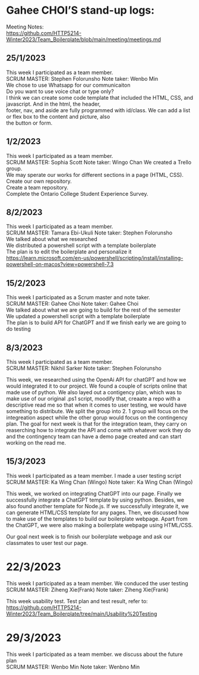 # Gahee CHOI’S stand-up logs:

Meeting Notes:</br>
https://github.com/HTTP5214-Winter2023/Team_Boilerplate/blob/main/meeting/meetings.md</br>
## 25/1/2023
This week I participated as a team member.</br>
SCRUM MASTER: Stephen Folorunsho Note taker: Wenbo Min</br>
We chose to use Whatsapp for our communicaiton</br>
Do you want to use voice chat or type only?</br>
I think we can create some code template that included the HTML, CSS, and javascript. And in the html, the header, </br>
footer, nav, and aside are fully programmed with id/class. We can add a list or flex box to the content and picture, also </br>
the button or form.</br>

## 1/2/2023
This week I participated as a team member.</br>
SCRUM MASTER: Sophia Scott Note taker: Wingo Chan We created a Trello group.</br>
We may sperate our works for different sections in a page (HTML, CSS).</br>
Create our own repository.</br>
Create a team repository.</br>
Complete the Ontario College Student Experience Survey.</br>
## 8/2/2023
This week I participated as a team member.</br>
SCRUM MASTER: Tamara Ebi-Ukuli Note taker: Stephen Folorunsho</br>
We talked about what we researched</br>
We distributed a powershell script with a template boilerplate</br>
The plan is to edit the boilerplate and personalize it</br>
https://learn.microsoft.com/en-us/powershell/scripting/install/installing-powershell-on-macos?view=powershell-7.3</br>
## 15/2/2023
This week I participated as a Scrum master and note taker.</br>
SCRUM MASTER: Gahee Choi Note taker: Gahee Choi</br>
We talked about what we are going to build for the rest of the semester</br>
We updated a powershell script with a template boilerplate</br>
The plan is to build API for ChatGPT and If we finish early we are going to do testing</br>

## 8/3/2023
This week I participated as a team member.</br>
SCRUM MASTER: Nikhil Sarker Note taker: Stephen Folorunsho</br>

This week, we researched using the OpenAi API for chatGPT and how we would integrated it to our project. We found a couple of scripts online that made use of python. We also layed out a contigency plan, which was to make use of our original .ps1 script, moodify that, creaate a repo with a descriptive read me so that when it comes to user testing, we would have something to distribute. We split the group into 2. 1 group will focus on the integreation aspect while the other gorup would focus on the contingency plan. The goal for next week is that for the integration team, they carry on reaserching how to integrate the API and come with whatever work they do and the contingency team can have a demo page created and can start working on the read me.

## 15/3/2023
This week I participated as a team member. I made a user testing script</br>
SCRUM MASTER: Ka Wing Chan (Wingo) Note taker: Ka Wing Chan (Wingo)</br>

This week, we worked on integrating ChatGPT into our page. Finally we successfully integrate a ChatGPT template by using python. Besides, we also found another template for Node.js. If we successfully integrate it, we can generate HTML/CSS template for any pages. Then, we discussed how to make use of the templates to build our boilerplate webpage. Apart from the ChatGPT, we were also making a boilerplate webpage using HTML/CSS.</br>

Our goal next week is to finish our boilerplate webpage and ask our classmates to user test our page.</br>

# 22/3/2023
This week I participated as a team member. We conduced the user testing</br>
SCRUM MASTER: Ziheng Xie(Frank)
Note taker: Ziheng Xie(Frank)

This week usability test. Test plan and test result, refer to: https://github.com/HTTP5214-Winter2023/Team_Boilerplate/tree/main/Usability%20Testing


# 29/3/2023
This week I participated as a team member. we discuss about the future plan</br>
SCRUM MASTER: Wenbo Min
Note taker: Wenbno Min
